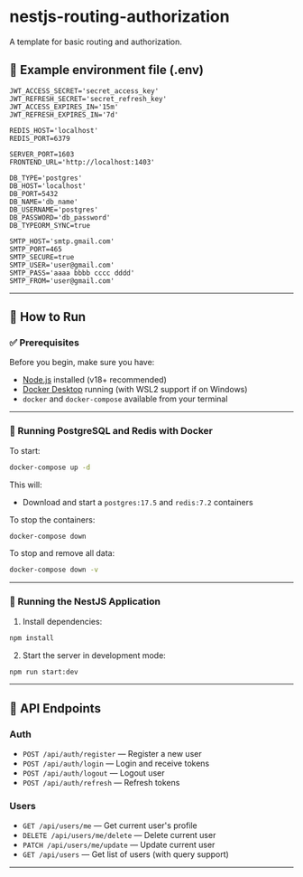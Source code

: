 # nestjs-routing-authorization

A template for basic routing and authorization.

## 📄 Example environment file (.env)

```env
JWT_ACCESS_SECRET='secret_access_key'
JWT_REFRESH_SECRET='secret_refresh_key' 
JWT_ACCESS_EXPIRES_IN='15m'
JWT_REFRESH_EXPIRES_IN='7d'

REDIS_HOST='localhost'
REDIS_PORT=6379   

SERVER_PORT=1603
FRONTEND_URL='http://localhost:1403'

DB_TYPE='postgres'
DB_HOST='localhost'
DB_PORT=5432
DB_NAME='db_name'
DB_USERNAME='postgres'
DB_PASSWORD='db_password'
DB_TYPEORM_SYNC=true

SMTP_HOST='smtp.gmail.com'
SMTP_PORT=465
SMTP_SECURE=true
SMTP_USER='user@gmail.com'
SMTP_PASS='aaaa bbbb cccc dddd'
SMTP_FROM='user@gmail.com'
```

---

## 🚀 How to Run

### ✅ Prerequisites

Before you begin, make sure you have:

- [Node.js](https://nodejs.org/) installed (v18+ recommended)
- [Docker Desktop](https://www.docker.com/products/docker-desktop/) running (with WSL2 support if on Windows)
- `docker` and `docker-compose` available from your terminal

---

### 🐘 Running PostgreSQL and Redis with Docker

To start:

```bash
docker-compose up -d
```

This will:
- Download and start a `postgres:17.5` and `redis:7.2` containers

To stop the containers:

```bash
docker-compose down
```

To stop and remove all data:

```bash
docker-compose down -v
```

---

### 🧪 Running the NestJS Application

1. Install dependencies:

```bash
npm install
```

2. Start the server in development mode:

```bash
npm run start:dev
```

---

## 📡 API Endpoints

### Auth
- `POST /api/auth/register` — Register a new user
- `POST /api/auth/login` — Login and receive tokens
- `POST /api/auth/logout` — Logout user
- `POST /api/auth/refresh` — Refresh tokens

### Users
- `GET /api/users/me` — Get current user's profile
- `DELETE /api/users/me/delete` — Delete current user
- `PATCH /api/users/me/update` — Update current user
- `GET /api/users` — Get list of users (with query support)

---
